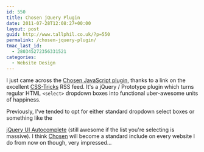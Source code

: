 ```yaml
---
id: 550
title: Chosen jQuery Plugin
date: 2011-07-28T12:08:27+00:00
layout: post
guid: http://www.tallphil.co.uk/?p=550
permalink: /chosen-jquery-plugin/
tmac_last_id:
  - 280345272356331521
categories:
  - Website Design
---
```

I just came across the [Chosen JavaScript plugin](http://harvesthq.github.com/chosen/), thanks to a link on the excellent [CSS-Tricks](http://css-tricks.com/) RSS feed. It's a jQuery / Prototype plugin which turns regular HTML `<select>` dropdown boxes into functional uber-awesome units of happiness.

Previously, I've tended to opt for either standard dropdown select boxes or something like the 

[jQuery UI Autocomplete](http://jqueryui.com/demos/autocomplete/) (still awesome if the list you're selecting is massive). I think [Chosen](http://harvesthq.github.com/chosen/) will become a standard include on every website I do from now on though, very impressed...